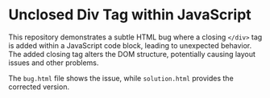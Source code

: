 # Unclosed Div Tag within JavaScript

This repository demonstrates a subtle HTML bug where a closing `</div>` tag is added within a JavaScript code block, leading to unexpected behavior.  The added closing tag alters the DOM structure, potentially causing layout issues and other problems.

The `bug.html` file shows the issue, while `solution.html` provides the corrected version.